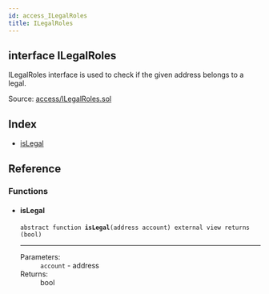 ```yaml
---
id: access_ILegalRoles
title: ILegalRoles
---
```


<div class="contract-doc"><div class="contract"><h2 class="contract-header"><span class="contract-kind">interface</span> ILegalRoles</h2><p class="description">ILegalRoles interface is used to check if the given address belongs to a legal.</p><div class="source">Source: <a href="https://github.com/Cpollo/Ethereum/blob/v0.0.3/contracts/access/ILegalRoles.sol" target="_blank">access/ILegalRoles.sol</a></div></div><div class="index"><h2>Index</h2><ul><li><a href="access_ILegalRoles.html#isLegal">isLegal</a></li></ul></div><div class="reference"><h2>Reference</h2><div class="functions"><h3>Functions</h3><ul><li><div class="item function"><span id="isLegal" class="anchor-marker"></span><h4 class="name">isLegal</h4><div class="body"><code class="signature"><span>abstract </span>function <strong>isLegal</strong><span>(address account) </span><span>external </span><span>view </span><span>returns  (bool) </span></code><hr/><dl><dt><span class="label-parameters">Parameters:</span></dt><dd><div><code>account</code> - address</div></dd><dt><span class="label-return">Returns:</span></dt><dd>bool</dd></dl></div></div></li></ul></div></div></div>
